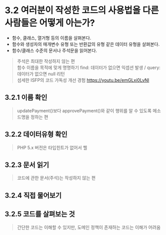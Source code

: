 # 3.2 여러분이 작성한 코드의 사용법을 다른 사람들은 어떻게 아는가?

- 함수, 클래스, 열거형 등의 이름을 살펴본다.
- 함수와 생성자의 매개변수 유형 또는 반환값의 유형 같은 데이터 유형을 살펴본다.
- 함수/클래스 수준의 문서나 주석문을 읽어본다.

> 주석은 최대한 작성하지 않는 편  
> 함수 이름을 목적에 맞게 명명하기 find: 데이터가 없으면 익셉션 발생 / query: 데이터가 없으면 null 리턴  
> 섬세한 ISFP의 코드 가독성 개선 경험 https://youtu.be/emGLxi0LvNI  

## 3.2.1 이름 확인

> updatePayment()보다 approvePayment()와 같이 행위를 알 수 있도록 메소드명을 정하는 편

## 3.2.2 데이터유형 확인

> PHP 5.x 버전은 타입힌트가 없어서 헬

## 3.2.3 문서 읽기

> 코드에 관한 문서(주석)는 작성하지 않는 편

## 3.2.4 직접 물어보기

## 3.2.5 코드를 살펴보는 것

> 간단한 코드는 이해할 수 있지만, 도메인 정책이 존재하는 코드는 이해가 어려움
